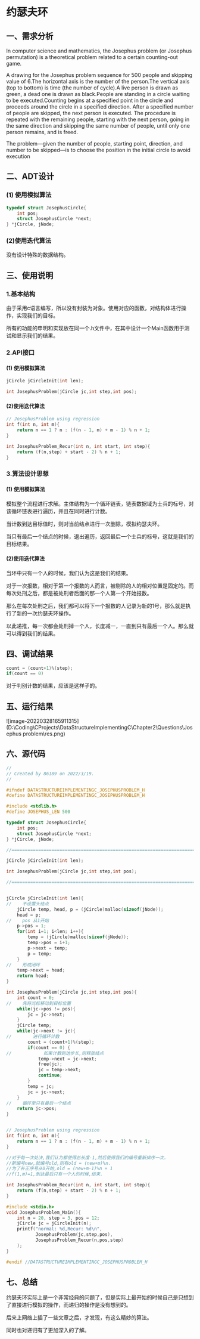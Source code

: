 # 约瑟夫环

## 一、需求分析

In computer science and mathematics, the Josephus problem (or Josephus permutation) is a theoretical problem related to a certain counting-out game.

A drawing for the Josephus problem sequence for 500 people and skipping value of 6.The horizontal axis is the number of the person.The vertical axis (top to bottom) is time (the number of cycle).A live person is drawn as green, a dead one is drawn as black.People are standing in a circle waiting to be executed.Counting begins at a specified point in the circle and proceeds around the circle in a specified direction. After a specified number of people are skipped, the next person is executed. The procedure is repeated with the remaining people, starting with the next person, going in the same direction and skipping the same number of people, until only one person remains, and is freed.

The problem—given the number of people, starting point, direction, and number to be skipped—is to choose the position in the initial circle to avoid execution

## 二、ADT设计

### (1) 使用模拟算法

```c
typedef struct JosephusCircle{
    int pos;
    struct JosephusCircle *next;
} *jCircle, jNode;
```

### (2)使用迭代算法

没有设计特殊的数据结构。

## 三、使用说明

### 1.基本结构

由于采用c语言编写，所以没有封装为对象。使用对应的函数，对结构体进行操作，实现我们的目标。

所有的功能的申明和实现放在同一个.h文件中，在其中设计一个Main函数用于测试和显示我们的结果。

### 2.API接口

#### (1) 使用模拟算法

```c
jCircle jCircleInit(int len);

int JosephusProblem(jCircle jc,int step,int pos);
```

#### (2)使用迭代算法

```c
// JosephusProblem using regression
int f(int n, int m){
    return n == 1 ? n : (f(n - 1, m) + m - 1) % n + 1;
}

int JosephusProblem_Recur(int n, int start, int step){
    return (f(n,step) + start - 2) % n + 1;
}
```

### 3.算法设计思想

#### (1) 使用模拟算法

模拟整个流程进行求解。主体结构为一个循环链表，链表数据域为士兵的标号，对该循环链表进行遍历，并且在同时进行计数。

当计数到达目标值时，则对当前结点进行一次删除，模拟约瑟夫环。

当只有最后一个结点的时候，退出遍历，返回最后一个士兵的标号，这就是我们的目标结果。

#### (2)使用迭代算法

当环中只有一个人的时候，我们认为这是我们的结果。

对于一次报数，相对于第一个报数的人而言，被剔除的人的相对位置是固定的。而每次处刑之后，都是被处刑者后面的那一个人第一个开始报数。

那么在每次处刑之后，我们都可以将下一个报数的人记录为新的1号，那么就是执行了新的一次约瑟夫环操作。

以此递推，每一次都会处刑掉一个人，长度减一，一直到只有最后一个人。那么就可以得到我们的结果。

## 四、调试结果

```c
count = (count+1)%(step);
if(count == 0)
```

 对于判别计数的结果，应该是这样子的。

## 五、运行结果

![image-20220328165911315](D:\Coding\CProjects\DataStructureImplementingC\Chapter2\Questions\Josephus problem\res.png)

## 六、源代码

```c
//
// Created by 86189 on 2022/3/19.
//

#ifndef DATASTRUCTUREIMPLEMENTINGC_JOSEPHUSPROBLEM_H
#define DATASTRUCTUREIMPLEMENTINGC_JOSEPHUSPROBLEM_H

#include <stdlib.h>
#define JOSEPHUS_LEN 500

typedef struct JosephusCircle{
    int pos;
    struct JosephusCircle *next;
} *jCircle, jNode;

//=============================================================================

jCircle jCircleInit(int len);

int JosephusProblem(jCircle jc,int step,int pos);

//=============================================================================


jCircle jCircleInit(int len){
//    不设置头结点
    jCircle temp, head, p = (jCircle)malloc(sizeof(jNode));
    head = p;
//    pos 从1开始
    p->pos = 1;
    for(int i=1; i<len; i++){
        temp = (jCircle)malloc(sizeof(jNode));
        temp->pos = i+1;
        p->next = temp;
        p = temp;
    }
//    形成闭环
    temp->next = head;
    return head;
}

int JosephusProblem(jCircle jc,int step,int pos){
    int count = 0;
//    先将光标移动到目标位置
    while(jc->pos != pos){
        jc = jc->next;
    }
    jCircle temp;
    while(jc->next != jc){
//        进行循环计数
        count = (count+1)%(step);
        if(count == 0) {
//            如果计数到达步长,则释放结点
            temp->next = jc->next;
            free(jc);
            jc = temp->next;
            continue;
        }
        temp = jc;
        jc = jc->next;
    }
//    循环至只有最后一个结点
    return jc->pos;
}


// JosephusProblem using regression
int f(int n, int m){
    return n == 1 ? n : (f(n - 1, m) + m - 1) % n + 1;
}

//对于每一次处决,我们认为都使得总长度-1,然后使得我们的编号重新排序一次.
//新编号new,就编号old,则有old = (new+m)%n.
//为了补正序号从0开始,old = (new+m-1)%n + 1
//f(1,m)=1,到达最后只有一个人的时候,结束.

int JosephusProblem_Recur(int n, int start, int step){
    return (f(n,step) + start - 2) % n + 1;
}

#include <stdio.h>
void JosephusProblem_Main(){
    int n = 20, step = 3, pos = 12;
    jCircle jc = jCircleInit(n);
    printf("normal: %d,Recur: %d\n",
           JosephusProblem(jc,step,pos),
           JosephusProblem_Recur(n,pos,step)
    );
}

#endif //DATASTRUCTUREIMPLEMENTINGC_JOSEPHUSPROBLEM_H
```

## 七、总结

约瑟夫环实际上是一个非常经典的问题了，但是实际上最开始的时候自己是只想到了直接进行模拟的操作，而递归的操作是没有想到的。

后来上网络上插了一些文章之后，才发现，有这么精妙的算法。

同时也对递归有了更加深入的了解。

